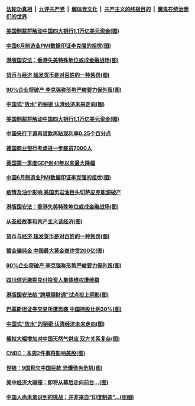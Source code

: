 ####  [法轮功真相](../../../../basic/blob/master/README.md?t=07011831) &nbsp;|&nbsp; [九评共产党](../../../../9ping.md/blob/master/README.md?t=07011831) &nbsp;|&nbsp; [解体党文化](../../../../jtdwh.md/blob/master/README.md?t=07011831)  &nbsp;|&nbsp; [共产主义的终极目的](../../../../gczydzjmd.md/blob/master/README.md?t=07011831) &nbsp;|&nbsp; [魔鬼在统治我们的世界](../../../../mgztzwmdsj.md/blob/master/README.md?t=07011831) 

#### [美国制裁将触动中国四大银行1.1万亿美元资金(图)](../pages/p5/938247.md?t=07011831) 

#### [中国6月制造业PMI数据印证李克强的担忧(图)](../pages/p5/938245.md?t=07011831) 

#### [港版国安法：香港失美特殊地位或成金融战场(图)](../pages/p5/938230.md?t=07011831) 

#### [货币与经济 超发货币是对百姓的一种惩罚(图)](../pages/p5/938130.md?t=07011831) 

#### [90%企业将破产 李克强称形势严峻要力保外贸(图)](../pages/p5/938142.md?t=07011831) 

#### [中国式“放水”的秘密 认清经济未来走向(图)](../pages/p5/938113.md?t=07011831) 

#### [美国制裁将触动中国四大银行1.1万亿美元资金(图)](../pages/p5/938247.md?t=07011831) 

#### [中国央行下调再贷款再贴现利率0.25个百分点](../pages/p5/938264.md?t=07011831) 

#### [德国商业银行考虑进一步裁员7000人](../pages/p5/938262.md?t=07011831) 

#### [英国第一季度GDP创41年以来最大降幅](../pages/p5/938261.md?t=07011831) 

#### [中国6月制造业PMI数据印证李克强的担忧(图)](../pages/p5/938245.md?t=07011831) 

#### [疫情及油价影响 美国页岩油巨头切萨皮克能源破产](../pages/p5/938232.md?t=07011831) 

#### [港版国安法：香港失美特殊地位或成金融战场(图)](../pages/p5/938230.md?t=07011831) 

#### [从圣经故事和共产主义谈经济(图)](../pages/p5/938133.md?t=07011831) 

#### [货币与经济 超发货币是对百姓的一种惩罚(图)](../pages/p5/938130.md?t=07011831) 

#### [镀金骗纯金 中国最大黄金商诈贷200亿(图)](../pages/p5/938160.md?t=07011831) 

#### [90%企业将破产 李克强称形势严峻要力保外贸(图)](../pages/p5/938142.md?t=07011831) 

#### [四川信讬逾期兑付投资人集体维权遭维稳](../pages/p5/938159.md?t=07011831) 

#### [港版国安法给“跨境理财通”试点投上阴影(图)](../pages/p5/938156.md?t=07011831) 

#### [巴基斯坦证券交易所遭恐袭 中国持股比例30%(图)](../pages/p5/938118.md?t=07011831) 

#### [中国式“放水”的秘密 认清经济未来走向(图)](../pages/p5/938113.md?t=07011831) 

#### [俄拟大幅增加对中国天然气供应 双方关系复杂(图)](../pages/p5/938110.md?t=07011831) 

#### [CNBC：本周2件事将影响美股(图)](../pages/p5/938078.md?t=07011831) 

#### [世银︰9国积欠中国巨款 恐爆债务危机(图)](../pages/p5/938074.md?t=07011831) 

#### [美中经济大碰撞：即将从幕后走向前台…(图)](../pages/p5/938024.md?t=07011831) 

#### [中国人尚未意识到的挑战：并非来自“印度制造”…(组图)](../pages/p5/938013.md?t=07011831) 

